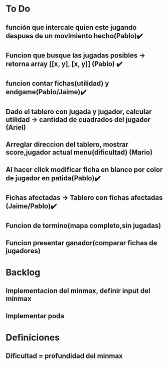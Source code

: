 # To Do
## función que intercale quien este jugando despues de un movimiento hecho(Pablo):heavy_check_mark:
## Funcion que busque las jugadas posibles -> retorna array [[x, y], [x, y]] (Pablo) :heavy_check_mark:
## funcion contar fichas(utilidad) y endgame(Pablo/Jaime):heavy_check_mark:
## Dado el tablero con jugada y jugador, calcular utilidad -> cantidad de cuadrados del jugador (Ariel)

## Arreglar direccion del tablero, mostrar score,jugador actual menu(dificultad) (Mario)
## Al hacer click modificar ficha en blanco por color de jugador en patida(Pablo):heavy_check_mark:
## Fichas afectadas -> Tablero con fichas afectadas (Jaime/Pablo):heavy_check_mark:
## Funcion de termino(mapa completo,sin jugadas)
## Funcion presentar ganador(comparar fichas de jugadores)
# Backlog
## Implementacion del minmax, definir input del minmax
## Implementar poda

# Definiciones
## Dificultad = profundidad del minmax


